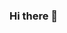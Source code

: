 ### Hi there 👋

<!--
**elainelpr/elainelpr** is a ✨ _special_ ✨ repository because its `README.md` (this file) appears on your GitHub profile.

Here are some ideas to get you started:

- 🔭 I am Elain Liu, a student in Duke university in ECE department with software engineering track
- thumbsup: I am good at data structure & algorithm, 
- 📫 How to reach me: ...
- 😄 Pronouns: ...
- ⚡ Fun fact: ...
-->
